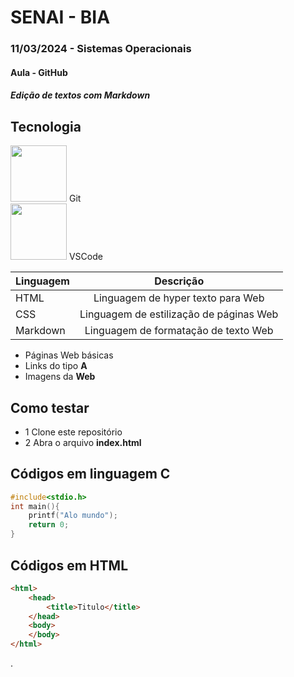 # SENAI - BIA
### 11/03/2024 - Sistemas Operacionais
#### Aula - GitHub
##### Edição de textos com Markdown
## Tecnologia
<img src="https://git-scm.com/images/logos/downloads/Git-Icon-Black.png" style="width:90px">
Git<br>
<img src="https://logowik.com/content/uploads/images/visual-studio-code7642.jpg" style="width:90px">
VSCode<br>

|Linguagem|Descrição|
|-|:-:|
|HTML|Linguagem de hyper texto para Web|
|CSS|Linguagem de estilização de páginas Web|
|Markdown|Linguagem de formatação de texto Web|

- Páginas Web básicas
- Links do tipo **A**
- Imagens da **Web**

## Como testar
- 1  Clone este repositório
- 2  Abra o arquivo **index.html**

## Códigos em linguagem C
```c
#include<stdio.h>
int main(){
    printf("Alo mundo");
    return 0;
}
```

## Códigos em HTML
```html
<html>
    <head>
        <title>Titulo</title>
    </head>
    <body>
    </body>
</html>
```
.
